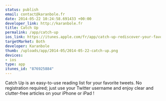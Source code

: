 ```yaml
--- 
status: publish
email: contact@karanbole.fr
date: 2014-05-22 10:24:58.691433 +00:00
developer_link: http://karanbole.fr
title: Catch Up
permalink: /app/catch-up
ios_link: https://itunes.apple.com/fr/app/catch-up-rediscover-your-favorite/id876925884?mt=8
targetMarket: Both
developer: Karanbole
thumb: /uploads/app/2014-05/2014-05-22-catch-up.png
devices: 
- ios
type: app
itunes_id: "876925884"
---
```


Catch Up is an easy-to-use reading list for your favorite tweets. No registration required; just use your Twitter username and enjoy clear and clutter-free articles on your iPhone or iPad !
